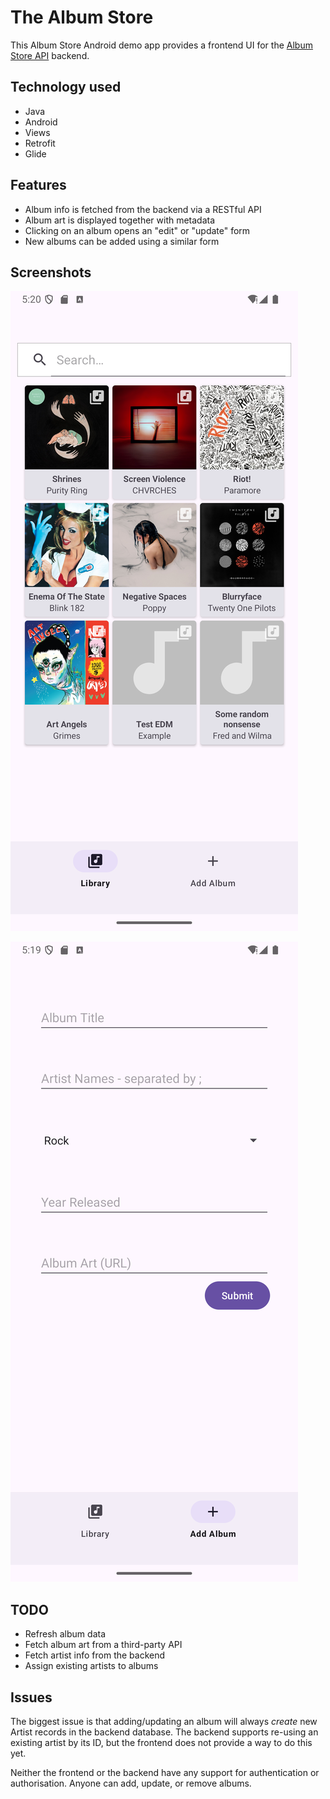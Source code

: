 # The Album Store

This Album Store Android demo app provides a frontend UI for the [Album Store API] backend.

## Technology used

- Java
- Android
- Views
- Retrofit
- Glide

## Features

- Album info is fetched from the backend via a RESTful API
- Album art is displayed together with metadata
- Clicking on an album opens an "edit" or "update" form
- New albums can be added using a similar form

## Screenshots

![Library](.github/images/library.png)

![Add Album](.github/images/add-album.png)

## TODO

- Refresh album data
- Fetch album art from a third-party API
- Fetch artist info from the backend
- Assign existing artists to albums

## Issues

The biggest issue is that adding/updating an album will always _create_ new Artist records in the backend database.
The backend supports re-using an existing artist by its ID, but the frontend does not provide a way to do this yet.

Neither the frontend or the backend have any support for authentication or authorisation. Anyone can add, update, or remove albums.

[Album Store API]: https://github.com/MattSturgeon/spring-album-store-api